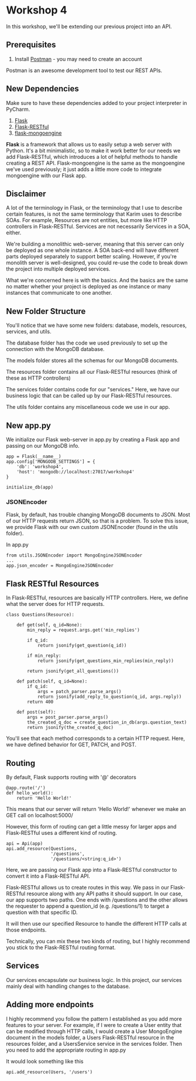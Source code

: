 # Workshop 4

In this workshop, we'll be extending our previous project into an API.

## Prerequisites

1. Install [Postman](https://www.postman.com/) - you may need to create an account

Postman is an awesome development tool to test our REST APIs.

## New Dependencies
Make sure to have these dependencies added to your project interpreter in PyCharm.

1. [Flask](https://flask.palletsprojects.com/en/1.1.x/)
2. [Flask-RESTful](https://flask-rescful.readthedocs.io/en/latest/)
3. [flask-mongoengine](https://docs.mongoengine.org/projects/flask-mongoengine/en/latest/)

<b> Flask </b> is a framework that allows us to easily setup a web server with Python. It's a bit minimalistic, so to make it work better for our needs we add Flask-RESTful, which introduces a lot of helpful methods to handle creating a REST API. Flask-mongoengine is the same as the mongoengine we've used previously; it just adds a little more code to integrate mongoengine with our Flask app.

## Disclaimer

A lot of the terminology in Flask, or the terminology that I use to describe certain features, is not the same terminology that Karim uses to describe SOAs. For example, Resources are not entities, but more like HTTP controllers in Flask-RESTful. Services are not necessarily Services in a SOA, either.

We're building a monolithic web-server, meaning that this server can only be deployed as one whole instance. A SOA back-end will have different parts deployed separately to support better scaling. However, if you're monolith server is well-designed, you could re-use the code to break down the project into multiple deployed services.

What we're concerned here is with the basics. And the basics are the same no matter whether your project is deployed as one instance or many instances that communicate to one another.

## New Folder Structure

You'll notice that we have some new folders: database, models, resources, services, and utils. 

The database folder has the code we used previously to set up the connection with the MongoDB database.

The models folder stores all the schemas for our MongoDB documents.

The resources folder contains all our Flask-RESTful resources (think of these as HTTP controllers)

The services folder contains code for our "services." Here, we have our business logic that can be called up by our Flask-RESTful resources.

The utils folder contains any miscellaneous code we use in our app.

## New app.py
We initialize our Flask web-server in app.py by creating a Flask app and passing on our MongoDB info.

```
app = Flask(__name__)
app.config['MONGODB_SETTINGS'] = {
    'db': 'workshop4',
    'host': 'mongodb://localhost:27017/workshop4'
}

initialize_db(app)
```


### JSONEncoder
Flask, by default, has trouble changing MongoDB documents to JSON. Most of our HTTP requests return JSON, so that is a problem. To solve this issue, we provide Flask with our own custom JSONEncoder (found in the utils folder).

In app.py
```
from utils.JSONEncoder import MongoEngineJSONEncoder
...
app.json_encoder = MongoEngineJSONEncoder
```

## Flask RESTful Resources

In Flask-RESTful, resources are basically HTTP controllers. Here, we define what the server does for HTTP requests.

```
class Questions(Resource):

    def get(self, q_id=None):
        min_reply = request.args.get('min_replies')

        if q_id:
            return jsonify(get_question(q_id))

        if min_reply:
            return jsonify(get_questions_min_replies(min_reply))

        return jsonify(get_all_questions())

    def patch(self, q_id=None):
        if q_id:
            args = patch_parser.parse_args()
            return jsonify(add_reply_to_question(q_id, args.reply))
        return 400

    def post(self):
        args = post_parser.parse_args()
        the_created_q_doc = create_question_in_db(args.question_text)
        return jsonify(the_created_q_doc)
```

You'll see that each method corresponds to a certain HTTP request. Here, we have defined behavior for GET, PATCH, and POST.

## Routing 
By default, Flask supports routing with '@' decorators
```
@app.route('/')
def hello_world():
    return 'Hello World!'
```

This means that our server will return 'Hello World!' whenever we make an GET call on localhost:5000/

However, this form of routing can get a little messy for larger apps and Flask-RESTful uses a different kind of routing.

```
api = Api(app)
api.add_resource(Questions,
                 '/questions',
                 '/questions/<string:q_id>')
```

Here, we are passing our Flask app into a Flask-RESTful constructor to convert it into a Flask-RESTful API.

Flask-RESTful allows us to create routes in this way. We pass in our Flask-RESTful resource along with any API paths it should support. In our case, our app supports two paths. One ends with /questions and the other allows the requester to append a question_id (e.g. /questions/1) to target a question with that specific ID.

It will then use our specified Resource to handle the different HTTP calls at those endpoints.

Technically, you can mix these two kinds of routing, but I highly recommend you stick to the Flask-RESTful routing format.

## Services

Our services encapsulate our business logic. In this project, our services mainly deal with handling changes to the database.

## Adding more endpoints
I highly recommend you follow the pattern I established as you add more features to your server. For example, if I were to create a User entity that can be modified through HTTP calls, I would create a User MongoEngine document in the models folder, a Users Flask-RESTful resource in the resources folder, and a UsersService service in the services folder. Then you need to add the appropriate routing in app.py

It would look something like this
```
api.add_resource(Users, '/users')
```